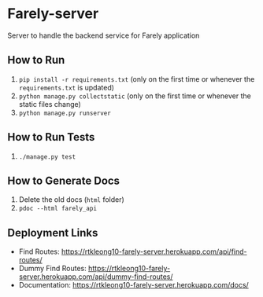 # Farely-server
Server to handle the backend service for Farely application

## How to Run
1. `pip install -r requirements.txt` (only on the first time or whenever the `requirements.txt` is updated)
2. `python manage.py collectstatic` (only on the first time or whenever the static files change)
3. `python manage.py runserver`

## How to Run Tests
1. `./manage.py test`

## How to Generate Docs
1. Delete the old docs (`html` folder)
2. `pdoc --html farely_api`

## Deployment Links
- Find Routes: https://rtkleong10-farely-server.herokuapp.com/api/find-routes/
- Dummy Find Routes: https://rtkleong10-farely-server.herokuapp.com/api/dummy-find-routes/
- Documentation: https://rtkleong10-farely-server.herokuapp.com/docs/